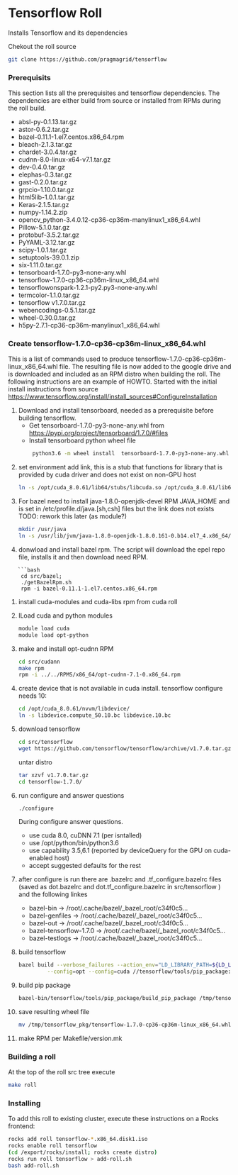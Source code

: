 # Tensorflow Roll 
Installs Tensorflow and its dependencies

Chekout the roll source
```bash
git clone https://github.com/pragmagrid/tensorflow
```

###  Prerequisits
This section lists all the prerequisites and tensorflow dependencies.
The dependencies are either build from source or installed from RPMs 
during the roll build.

- absl-py-0.1.13.tar.gz
- astor-0.6.2.tar.gz
- bazel-0.11.1-1.el7.centos.x86_64.rpm
- bleach-2.1.3.tar.gz
- chardet-3.0.4.tar.gz
- cudnn-8.0-linux-x64-v7.1.tar.gz
- dev-0.4.0.tar.gz
- elephas-0.3.tar.gz
- gast-0.2.0.tar.gz
- grpcio-1.10.0.tar.gz
- html5lib-1.0.1.tar.gz
- Keras-2.1.5.tar.gz
- numpy-1.14.2.zip
- opencv_python-3.4.0.12-cp36-cp36m-manylinux1_x86_64.whl
- Pillow-5.1.0.tar.gz
- protobuf-3.5.2.tar.gz
- PyYAML-3.12.tar.gz
- scipy-1.0.1.tar.gz
- setuptools-39.0.1.zip
- six-1.11.0.tar.gz
- tensorboard-1.7.0-py3-none-any.whl
- tensorflow-1.7.0-cp36-cp36m-linux_x86_64.whl
- tensorflowonspark-1.2.1-py2.py3-none-any.whl
- termcolor-1.1.0.tar.gz
- tensorflow v1.7.0.tar.gz
- webencodings-0.5.1.tar.gz
- wheel-0.30.0.tar.gz
- h5py-2.7.1-cp36-cp36m-manylinux1_x86_64.whl

### Create tensorflow-1.7.0-cp36-cp36m-linux_x86_64.whl

This is a list of commands used to produce tensorflow-1.7.0-cp36-cp36m-linux_x86_64.whl file.
The resulting file is now added to the google drive and is downloaded and included as an RPM distro
when building the roll.  The following instructions are an example of HOWTO.
Started with the  initial install instructions from source https://www.tensorflow.org/install/install_sources#ConfigureInstallation

1. Download and install tensorboard, needed as a prerequisite before building tensorflow.
   - Get tensorboard-1.7.0-py3-none-any.whl  from https://pypi.org/project/tensorboard/1.7.0/#files
   - Install tensorboard python wheel file 
     ```bash
      python3.6 -m wheel install  tensorboard-1.7.0-py3-none-any.whl 
      ```
1. set environment
   add link, this is a stub that functions for library that is provided by cuda driver and does not exist on non-GPU host
   ```bash
   ln -s /opt/cuda_8.0.61/lib64/stubs/libcuda.so /opt/cuda_8.0.61/lib64/stubs/libcuda.so.1
   ```
1. For bazel need to install java-1.8.0-openjdk-devel RPM
   JAVA_HOME and is set in /etc/profile.d/java.[sh,csh] files but the link does not exists
   TODO: rework this later (as module?)
   ```bash
   mkdir /usr/java
   ln -s /usr/lib/jvm/java-1.8.0-openjdk-1.8.0.161-0.b14.el7_4.x86_64/ /usr/java/latest
   ```
1. donwload and install bazel rpm. The script will download the  epel repo file, installs it
   and then download need RPM.
```
   ```bash
    cd src/bazel; 
    ./getBazelRpm.sh
    rpm -i bazel-0.11.1-1.el7.centos.x86_64.rpm 
   ```
1. install cuda-modules and cuda-libs rpm from cuda roll
1. lLoad cuda and python modules 
   ```bash
   module load cuda
   module load opt-python
   ```
1. make and install opt-cudnn RPM
   ```bash
   cd src/cudann
   make rpm
   rpm -i ../../RPMS/x86_64/opt-cudnn-7.1-0.x86_64.rpm
   ```
1. create device that is not available in cuda install. tensorflow configure needs 10:
   ```bash
   cd /opt/cuda_8.0.61/nvvm/libdevice/
   ln -s libdevice.compute_50.10.bc libdevice.10.bc
   ```
1. download tensorflow
   ``` bash
   cd src/tensorflow
   wget https://github.com/tensorflow/tensorflow/archive/v1.7.0.tar.gz
   ```
   untar distro  
   ```bash
   tar xzvf v1.7.0.tar.gz
   cd tensorflow-1.7.0/
   ```
1. run configure and answer questions
   ```bash
   ./configure
   ```
   During  configure answer questions. 
   - 	use cuda 8.0, cuDNN 7.1 (per isntalled)
   - 	use /opt/python/bin/python3.6
   - 	use capability 3.5,6.1 (reported by deviceQuery for the GPU on cuda-enabled host)
   - 	accept suggested defaults for the rest
1. after configure is run there are .bazelrc and .tf_configure.bazelrc files (saved as dot.bazelrc and dot.tf_configure.bazelrc in src/tensorflow )
   and the following linkes
   - bazel-bin              -> /root/.cache/bazel/_bazel_root/c34f0c5...
   - bazel-genfiles         -> /root/.cache/bazel/_bazel_root/c34f0c5...
   - bazel-out              -> /root/.cache/bazel/_bazel_root/c34f0c5...
   - bazel-tensorflow-1.7.0 -> /root/.cache/bazel/_bazel_root/c34f0c5...
   - bazel-testlogs         -> /root/.cache/bazel/_bazel_root/c34f0c5...

1. build tensorflow
   ```bash
   bazel build --verbose_failures --action_env="LD_LIBRARY_PATH=${LD_LIBRARY_PATH}" \
            --config=opt --config=cuda //tensorflow/tools/pip_package:build_pip_package
   ```
1. build pip package
   ```bash
   bazel-bin/tensorflow/tools/pip_package/build_pip_package /tmp/tensorflow_pkg
   ```
1. save resulting wheel file
   ```bash
   mv /tmp/tensorflow_pkg/tensorflow-1.7.0-cp36-cp36m-linux_x86_64.whl .
   ```
1. make RPM per Makefile/version.mk

###  Building a roll

At the top of the roll src tree execute 
```bash
make roll
```

### Installing

To add this roll to existing cluster, execute these instructions on a Rocks frontend:
```bash
rocks add roll tensorflow-*.x86_64.disk1.iso
rocks enable roll tensorflow
(cd /export/rocks/install; rocks create distro)
rocks run roll tensorflow > add-roll.sh
bash add-roll.sh
```
